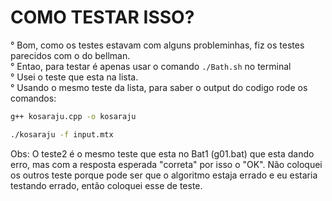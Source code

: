 # COMO TESTAR ISSO?

° Bom, como os testes estavam com alguns probleminhas, fiz os testes parecidos com o do bellman.<br>
° Entao, para testar é apenas usar o comando `./Bath.sh` no terminal <br>
° Usei o teste que esta na lista.<br>
° Usando o mesmo teste da lista, para saber o output do codigo rode os comandos:
```bash
g++ kosaraju.cpp -o kosaraju

./kosaraju -f input.mtx
```

Obs: O teste2 é o mesmo teste que esta no Bat1 (g01.bat) que esta dando erro, mas com a resposta esperada "correta" por isso o "OK". Não coloquei os outros teste porque pode ser que o algoritmo estaja errado e eu estaria testando errado, então coloquei esse de teste.
